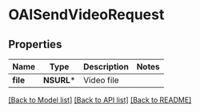 # OAISendVideoRequest

## Properties
Name | Type | Description | Notes
------------ | ------------- | ------------- | -------------
**file** | **NSURL*** | Video file | 

[[Back to Model list]](../README.md#documentation-for-models) [[Back to API list]](../README.md#documentation-for-api-endpoints) [[Back to README]](../README.md)


